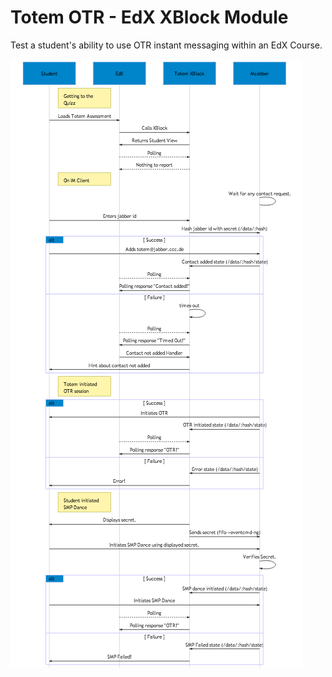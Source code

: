 Totem OTR - EdX XBlock Module
=============================

Test a student's ability to use OTR instant messaging within an EdX Course.

![](SEQUENCE.png)
